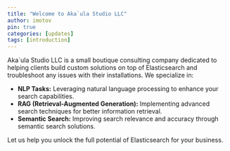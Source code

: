 ```yaml
---
title: "Welcome to Aka`ula Studio LLC"
author: imotov
pin: true
categories: [updates]
tags: [introduction]
---
```


Aka`ula Studio LLC is a small boutique consulting company dedicated to helping clients build custom solutions on top of Elasticsearch and troubleshoot any issues with their installations. We specialize in:

- **NLP Tasks:** Leveraging natural language processing to enhance your search capabilities.
- **RAG (Retrieval-Augmented Generation):** Implementing advanced search techniques for better information retrieval.
- **Semantic Search:** Improving search relevance and accuracy through semantic search solutions.

Let us help you unlock the full potential of Elasticsearch for your business.
